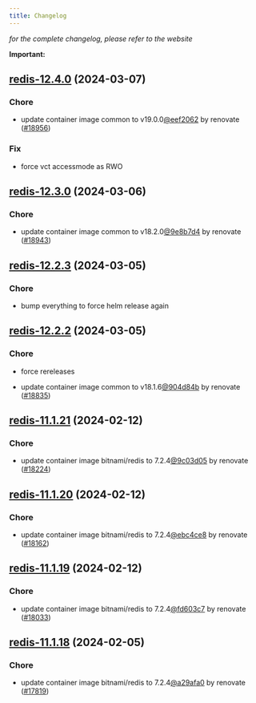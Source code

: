 ```yaml
---
title: Changelog
---
```



*for the complete changelog, please refer to the website*

**Important:**


## [redis-12.4.0](https://github.com/truecharts/charts/compare/redis-12.3.0...redis-12.4.0) (2024-03-07)

### Chore



- update container image common to v19.0.0[@eef2062](https://github.com/eef2062) by renovate ([#18956](https://github.com/truecharts/charts/issues/18956))

### Fix



- force vct accessmode as RWO


## [redis-12.3.0](https://github.com/truecharts/charts/compare/redis-12.2.3...redis-12.3.0) (2024-03-06)

### Chore



- update container image common to v18.2.0[@9e8b7d4](https://github.com/9e8b7d4) by renovate ([#18943](https://github.com/truecharts/charts/issues/18943))


## [redis-12.2.3](https://github.com/truecharts/charts/compare/redis-12.2.2...redis-12.2.3) (2024-03-05)

### Chore



- bump everything to force helm release again


## [redis-12.2.2](https://github.com/truecharts/charts/compare/redis-12.2.0...redis-12.2.2) (2024-03-05)

### Chore



- force rereleases

- update container image common to v18.1.6[@904d84b](https://github.com/904d84b) by renovate ([#18835](https://github.com/truecharts/charts/issues/18835))












## [redis-11.1.21](https://github.com/truecharts/charts/compare/redis-11.1.20...redis-11.1.21) (2024-02-12)

### Chore



- update container image bitnami/redis to 7.2.4[@9c03d05](https://github.com/9c03d05) by renovate ([#18224](https://github.com/truecharts/charts/issues/18224))


## [redis-11.1.20](https://github.com/truecharts/charts/compare/redis-11.1.19...redis-11.1.20) (2024-02-12)

### Chore



- update container image bitnami/redis to 7.2.4[@ebc4ce8](https://github.com/ebc4ce8) by renovate ([#18162](https://github.com/truecharts/charts/issues/18162))


## [redis-11.1.19](https://github.com/truecharts/charts/compare/redis-11.1.18...redis-11.1.19) (2024-02-12)

### Chore



- update container image bitnami/redis to 7.2.4[@fd603c7](https://github.com/fd603c7) by renovate ([#18033](https://github.com/truecharts/charts/issues/18033))


## [redis-11.1.18](https://github.com/truecharts/charts/compare/redis-11.1.17...redis-11.1.18) (2024-02-05)

### Chore



- update container image bitnami/redis to 7.2.4[@a29afa0](https://github.com/a29afa0) by renovate ([#17819](https://github.com/truecharts/charts/issues/17819))

